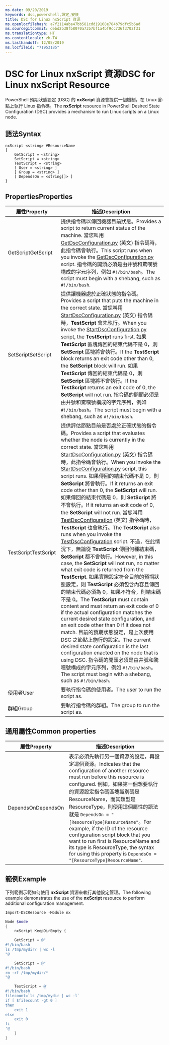 ```yaml
---
ms.date: 09/20/2019
keywords: dsc,powershell,設定,安裝
title: DSC for Linux nxScript 資源
ms.openlocfilehash: a7f2114aba47bb581cdd19168e784b79dfc5b6ad
ms.sourcegitcommit: debd2b38fb8070a7357bf1a4bf9cc736f3702f31
ms.translationtype: HT
ms.contentlocale: zh-TW
ms.lasthandoff: 12/05/2019
ms.locfileid: "71953185"
---
```

# <a name="dsc-for-linux-nxscript-resource"></a><span data-ttu-id="41a52-103">DSC for Linux nxScript 資源</span><span class="sxs-lookup"><span data-stu-id="41a52-103">DSC for Linux nxScript Resource</span></span>

<span data-ttu-id="41a52-104">PowerShell 預期狀態設定 (DSC) 的 **nxScript** 資源會提供一個機制，在 Linux 節點上執行 Linux 指令碼。</span><span class="sxs-lookup"><span data-stu-id="41a52-104">The **nxScript** resource in PowerShell Desired State Configuration (DSC) provides a mechanism to run Linux scripts on a Linux node.</span></span>

## <a name="syntax"></a><span data-ttu-id="41a52-105">語法</span><span class="sxs-lookup"><span data-stu-id="41a52-105">Syntax</span></span>

```Syntax
nxScript <string> #ResourceName
{
    GetScript = <string>
    SetScript = <string>
    TestScript = <string>
    [ User = <string> ]
    [ Group = <string> ]
    [ DependsOn = <string[]> ]
}
```

## <a name="properties"></a><span data-ttu-id="41a52-106">Properties</span><span class="sxs-lookup"><span data-stu-id="41a52-106">Properties</span></span>

|<span data-ttu-id="41a52-107">屬性</span><span class="sxs-lookup"><span data-stu-id="41a52-107">Property</span></span> |<span data-ttu-id="41a52-108">描述</span><span class="sxs-lookup"><span data-stu-id="41a52-108">Description</span></span> |
|---|---|
|<span data-ttu-id="41a52-109">GetScript</span><span class="sxs-lookup"><span data-stu-id="41a52-109">GetScript</span></span> |<span data-ttu-id="41a52-110">提供指令碼以傳回機器目前狀態。</span><span class="sxs-lookup"><span data-stu-id="41a52-110">Provides a script to return current status of the machine.</span></span> <span data-ttu-id="41a52-111">當您叫用 [GetDscConfiguration.py](https://github.com/Microsoft/PowerShell-DSC-for-Linux#performing-dsc-operations-from-the-linux-computer) \(英文\) 指令碼時，此指令碼會執行。</span><span class="sxs-lookup"><span data-stu-id="41a52-111">This script runs when you invoke the [GetDscConfiguration.py](https://github.com/Microsoft/PowerShell-DSC-for-Linux#performing-dsc-operations-from-the-linux-computer) script.</span></span> <span data-ttu-id="41a52-112">指令碼的開頭必須是由井號和驚嘆號構成的字元序列，例如 `#!/bin/bash`。</span><span class="sxs-lookup"><span data-stu-id="41a52-112">The script must begin with a shebang, such as `#!/bin/bash`.</span></span> |
|<span data-ttu-id="41a52-113">SetScript</span><span class="sxs-lookup"><span data-stu-id="41a52-113">SetScript</span></span> |<span data-ttu-id="41a52-114">提供讓機器處於正確狀態的指令碼。</span><span class="sxs-lookup"><span data-stu-id="41a52-114">Provides a script that puts the machine in the correct state.</span></span> <span data-ttu-id="41a52-115">當您叫用 [StartDscConfiguration.py](https://github.com/Microsoft/PowerShell-DSC-for-Linux#performing-dsc-operations-from-the-linux-computer) \(英文\) 指令碼時，**TestScript** 會先執行。</span><span class="sxs-lookup"><span data-stu-id="41a52-115">When you invoke the [StartDscConfiguration.py](https://github.com/Microsoft/PowerShell-DSC-for-Linux#performing-dsc-operations-from-the-linux-computer) script, the **TestScript** runs first.</span></span> <span data-ttu-id="41a52-116">如果 **TestScript** 區塊傳回的結束代碼不是 0，則 **SetScript** 區塊將會執行。</span><span class="sxs-lookup"><span data-stu-id="41a52-116">If the **TestScript** block returns an exit code other than 0, the **SetScript** block will run.</span></span> <span data-ttu-id="41a52-117">如果 **TestScript** 傳回的結束代碼是 0，則 **SetScript** 區塊將不會執行。</span><span class="sxs-lookup"><span data-stu-id="41a52-117">If the **TestScript** returns an exit code of 0, the **SetScript** will not run.</span></span> <span data-ttu-id="41a52-118">指令碼的開頭必須是由井號和驚嘆號構成的字元序列，例如 `#!/bin/bash`。</span><span class="sxs-lookup"><span data-stu-id="41a52-118">The script must begin with a shebang, such as `#!/bin/bash`.</span></span> |
|<span data-ttu-id="41a52-119">TestScript</span><span class="sxs-lookup"><span data-stu-id="41a52-119">TestScript</span></span> |<span data-ttu-id="41a52-120">提供評估節點目前是否處於正確狀態的指令碼。</span><span class="sxs-lookup"><span data-stu-id="41a52-120">Provides a script that evaluates whether the node is currently in the correct state.</span></span> <span data-ttu-id="41a52-121">當您叫用 [StartDscConfiguration.py](https://github.com/Microsoft/PowerShell-DSC-for-Linux#performing-dsc-operations-from-the-linux-computer) \(英文\) 指令碼時，此指令碼會執行。</span><span class="sxs-lookup"><span data-stu-id="41a52-121">When you invoke the [StartDscConfiguration.py](https://github.com/Microsoft/PowerShell-DSC-for-Linux#performing-dsc-operations-from-the-linux-computer) script, this script runs.</span></span> <span data-ttu-id="41a52-122">如果傳回的結束代碼不是 0，則 **SetScript** 將會執行。</span><span class="sxs-lookup"><span data-stu-id="41a52-122">If it returns an exit code other than 0, the **SetScript** will run.</span></span> <span data-ttu-id="41a52-123">如果傳回的結束代碼是 0，則 **SetScript** 將不會執行。</span><span class="sxs-lookup"><span data-stu-id="41a52-123">If it returns an exit code of 0, the **SetScript** will not run.</span></span> <span data-ttu-id="41a52-124">當您叫用 [TestDscConfiguration](https://github.com/Microsoft/PowerShell-DSC-for-Linux#performing-dsc-operations-from-the-linux-computer) \(英文\) 指令碼時，**TestScript** 也會執行。</span><span class="sxs-lookup"><span data-stu-id="41a52-124">The **TestScript** also runs when you invoke the [TestDscConfiguration](https://github.com/Microsoft/PowerShell-DSC-for-Linux#performing-dsc-operations-from-the-linux-computer) script.</span></span> <span data-ttu-id="41a52-125">不過，在此情況下，無論從 **TestScript** 傳回何種結束碼，**SetScript** 都不會執行。</span><span class="sxs-lookup"><span data-stu-id="41a52-125">However, in this case, the **SetScript** will not run, no matter what exit code is returned from the **TestScript**.</span></span> <span data-ttu-id="41a52-126">如果實際設定符合目前的預期狀態設定，則 **TestScript** 必須包含內容且傳回的結束代碼必須為 0，如果不符合，則結束碼不是 0。</span><span class="sxs-lookup"><span data-stu-id="41a52-126">The **TestScript** must contain content and must return an exit code of 0 if the actual configuration matches the current desired state configuration, and an exit code other than 0 if it does not match.</span></span> <span data-ttu-id="41a52-127">目前的預期狀態設定，是上次使用 DSC 之節點上施行的設定。</span><span class="sxs-lookup"><span data-stu-id="41a52-127">The current desired state configuration is the last configuration enacted on the node that is using DSC.</span></span> <span data-ttu-id="41a52-128">指令碼的開頭必須是由井號和驚嘆號構成的字元序列，例如 `#!/bin/bash`。</span><span class="sxs-lookup"><span data-stu-id="41a52-128">The script must begin with a shebang, such as `#!/bin/bash`.</span></span> |
|<span data-ttu-id="41a52-129">使用者</span><span class="sxs-lookup"><span data-stu-id="41a52-129">User</span></span> |<span data-ttu-id="41a52-130">要執行指令碼的使用者。</span><span class="sxs-lookup"><span data-stu-id="41a52-130">The user to run the script as.</span></span> |
|<span data-ttu-id="41a52-131">群組</span><span class="sxs-lookup"><span data-stu-id="41a52-131">Group</span></span> |<span data-ttu-id="41a52-132">要執行指令碼的群組。</span><span class="sxs-lookup"><span data-stu-id="41a52-132">The group to run the script as.</span></span> |

## <a name="common-properties"></a><span data-ttu-id="41a52-133">通用屬性</span><span class="sxs-lookup"><span data-stu-id="41a52-133">Common properties</span></span>

|<span data-ttu-id="41a52-134">屬性</span><span class="sxs-lookup"><span data-stu-id="41a52-134">Property</span></span> |<span data-ttu-id="41a52-135">描述</span><span class="sxs-lookup"><span data-stu-id="41a52-135">Description</span></span> |
|---|---|
|<span data-ttu-id="41a52-136">DependsOn</span><span class="sxs-lookup"><span data-stu-id="41a52-136">DependsOn</span></span> |<span data-ttu-id="41a52-137">表示必須先執行另一個資源的設定，再設定這個資源。</span><span class="sxs-lookup"><span data-stu-id="41a52-137">Indicates that the configuration of another resource must run before this resource is configured.</span></span> <span data-ttu-id="41a52-138">例如，如果第一個想要執行的資源設定指令碼區塊識別碼是 ResourceName，而其類型是 ResourceType，則使用這個屬性的語法就是 `DependsOn = "[ResourceType]ResourceName"`。</span><span class="sxs-lookup"><span data-stu-id="41a52-138">For example, if the ID of the resource configuration script block that you want to run first is ResourceName and its type is ResourceType, the syntax for using this property is `DependsOn = "[ResourceType]ResourceName"`.</span></span> |

## <a name="example"></a><span data-ttu-id="41a52-139">範例</span><span class="sxs-lookup"><span data-stu-id="41a52-139">Example</span></span>

<span data-ttu-id="41a52-140">下列範例示範如何使用 **nxScript** 資源來執行其他設定管理。</span><span class="sxs-lookup"><span data-stu-id="41a52-140">The following example demonstrates the use of the **nxScript** resource to perform additional configuration management.</span></span>

```powershell
Import-DSCResource -Module nx

Node $node
{
    nxScript KeepDirEmpty {

    GetScript = @"
#!/bin/bash
ls /tmp/mydir/ | wc -l
"@

    SetScript = @"
#!/bin/bash
rm -rf /tmp/mydir/*
"@

    TestScript = @'
#!/bin/bash
filecount=`ls /tmp/mydir | wc -l`
if [ $filecount -gt 0 ]
then
    exit 1
else
    exit 0
fi
'@
    }
}
```
